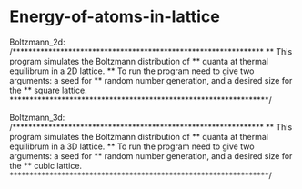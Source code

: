# Energy-of-atoms-in-lattice
Boltzmann_2d:
/***************************************************************
** This program simulates the Boltzmann distribution of
** quanta at thermal equilibrum in a 2D lattice.
** To run the program need to give two arguments: a seed for
** random number generation, and a desired size for the 
** square lattice.
*****************************************************************/

Boltzmann_3d:
/***************************************************************
** This program simulates the Boltzmann distribution of
** quanta at thermal equilibrum in a 3D lattice.
** To run the program need to give two arguments: a seed for
** random number generation, and a desired size for the 
** cubic lattice.
*****************************************************************/
